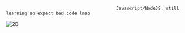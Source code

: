                                               Javascript/NodeJS, still learning so expect bad code lmao


![2B](https://files.catbox.moe/6ki3ib.png)

